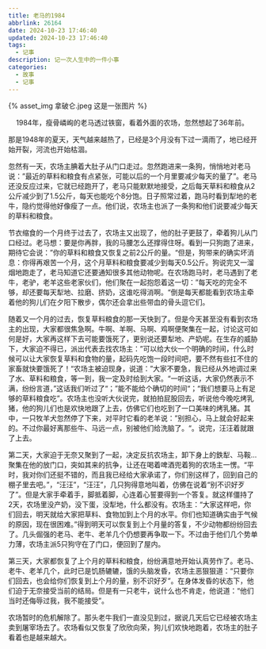 ```yaml
---
title: 老马的1984
abbrlink: 26164
date: 2024-10-23 17:46:40
updated: 2024-10-23 17:46:40
tags: 
  - 记事
description: 记一次人生中的一件小事
categories: 
  - 故事 
  - 记事
---
```


{% asset_img 拿破仑.jpeg 这是一张图片 %}

    1984年，瘦骨嶙峋的老马透过铁窗，看着外面的农场，忽然想起了36年前。

那是1948年的夏天，天气越来越热了，已经是3个月没有下过一滴雨了，地已经开始开裂，河流也开始枯涸。

忽然有一天，农场主腆着大肚子从门口走过。忽然跑进来一条狗，悄悄地对老马说：”最近的草料和粮食有点紧张，可能以后的一个月里要减少每天的量了”。老马还没反应过来，它就已经跑开了，老马只能默默地接受，之后每天草料和粮食从2公斤减少到了1.5公斤，每天也能吃个8分饱。日子照常过着，跑马时看到犁地的老牛，隐约觉得他好像瘦了一点。他们说，农场主也派了一条狗和他们说要减少每天的草料和粮食。

节衣缩食的一个月终于过去了，农场主又出现了，他的肚子更鼓了，牵着狗儿从门口经过。老马想：要是你再胖，我的马腰怎么还撑得住呀。看到一只狗跑了进来，期待它会说：”你的草料和粮食又恢复之前2公斤的量。“但是，狗带来的确实坏消息：你得再艰苦一个月，这个月草料和粮食要减少到每天0.5公斤。狗说完又一溜烟地跑走了，老马知道它还要通知很多其他动物呢。在农场跑马时，老马遇到了老牛，老驴，老羊这些老家伙们，他们聚在一起抱怨着这一切：”每天吃的完全不够，却还要每天犁地、拉磨、挤奶，这谁吃得消啊。“倒是每天都能看到农场主牵着他的狗儿们在夕阳下散步，偶尔还会拿出些带血的骨头逗它们。

随着又一个月的过去，恢复草料粮食的那一天快到了。但是今天甚至没有看到农场主的出现，大家都很焦急啊。牛啊、羊啊、马啊、鸡啊便聚集在一起，讨论这可如何是好，大家再这样下去可能要饿死了，更别说还要犁地、产奶呢。在生存的威胁下，大家迫不得已，派出代表去找农场主：”可以给大伙一个明确的时间，什么时候可以让大家恢复草料和食物的量，起码先吃饱一段时间吧，要不然有些扛不住的家畜就快要饿死了！“农场主被迫现身，说道：”大家不要急，我已经从外地调过来了水、草料和粮食，等一到，我一定及时给到大家。“一听这话，大家仍然表示不满，纷纷言道，”这话我们听过了“；”能不能给个确切的时间“；“我们想要马上有足够的草料粮食吃”。农场主也没听大伙说完，就拍拍屁股回去，听说他今晚吃烤乳猪，他的狗儿们也是欢快地跟了上去，仿佛它们也吃到了一口美味的烤乳猪。其中，一只牧羊犬忽然停了下来，对平时它看的老羊说：”别担心，马上就会好起来的。不过你最好离那些牛、马远一点，别被他们给洗脑了。“。说完，汪汪着就跟了上去。

第二天，大家迫于无奈又聚到了一起，决定反抗农场主，卸下身上的鉄犁、马鞍...聚集在他的放门口，突如其来的抗争，让还在喝着啤酒兜着狗的农场主一愣。“平时，我对你们还挺不错的，而且我已经给大家承诺了，你们别这样了，回到自己的棚子里去吧。”，“汪汪”，“汪汪”，几只狗得意地叫着，仿佛在说着“别不识好歹了”。但是大家手牵着手，脚抵着脚，心连着心誓要得到一个答复。就这样僵持了2天，农场里没产奶，没下蛋，没犁地，什么都没有。农场主：“大家这样吧，你们回去，明天就给大家把草料、食物加到上个月的水平。你们也知道确实由于气候的原因，现在很困难。”得到明天可以恢复到上个月量的答复，不少动物都纷纷回去了。几头倔强的老马、老牛、老羊几个仍想要再争取一下。不过由于他们几个势单力薄，农场主派5只狗守在了门口，便回到了屋内。

第三天，大家都恢复了上个月的草料和粮食，纷纷满意地开始认真劳作了。老马、老牛、老羊几个，此时已是饥肠辘辘，饿的头脑发昏，农场主恶狠狠道：“只要你们回去，也会给你们恢复到上个月的量，别不识好歹”。在身体发昏的状态下，他们迫于无奈接受当前的结局。但是有一只老牛，说什么也不肯走，他说道：“他们当时还侮辱过我，我不能接受”。

农场暂时的危机解除了。那头老牛我们一直没见到过，据说几天后它已经被农场主卖到屠宰场去了。农场看似又恢复了欣欣向荣，狗儿们欢快地跑着，农场主的肚子看着也是越来越大。
